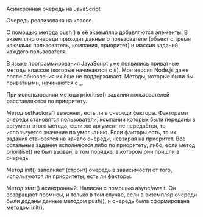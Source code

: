 Асинхронная очередь на JavaScript

Очередь реализована на классе.

С помощью метода push() в её экземпляр добавляются элементы.
В экземпляр очереди приходят данные о пользователе (объект с тремя ключами: пользователь, компания, приоритет)
и массив заданий каждого пользователя.

В языке программирования JavaScript уже появились приватные методы классов (которые начинаются с #). 
Моя версия Node.js даже после обновления их ёще не поддерживает. 
Методы, которые были бы приватными, начинаются с _.

При использовании метода prioritise() задания пользователей расставляются по приоритету.

Метод setFactors() выясняет, есть ли в очереди факторы. Факторами очереди становятся пользователи,
компании которых были переданы в аргумент этого метода, если же аргумент не передаётся,
то используется значение по умолчанию. Если факторы есть, то их задания становятся на начало очереди,
невзирая на приоритет. Все остальные задания исполняются либо по приоритету, либо,
если метод prioritise() не был вызван, в том порядке, в котором они пришли в очередь.

Метод  init() заполняет (строит) очередь в зависимости от того, используются ли приоритеты, есть ли факторы.

Метод start() асинхронный. Написан с помощью async/await. Он возвращает промисы, и только в том случае,
если в экземпляр очереди были доданы данные методом push(), и очередь была сформирована методом init().
